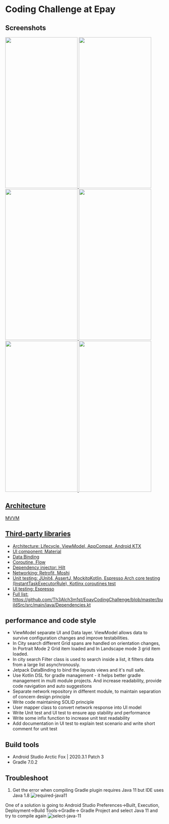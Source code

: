 # Coding Challenge at Epay

## Screenshots
<a href="url"><img src="https://user-images.githubusercontent.com/35175271/144740827-b786883a-4cba-4f8a-a093-9726cf1c2adb.png" height="480" width="230" />
<a href="url"><img src="https://user-images.githubusercontent.com/35175271/144740848-876dcdb2-f75d-4545-90ba-cd7032654b0b.png" height="480" width="230" />
<a href="url"><img src="https://user-images.githubusercontent.com/35175271/144740872-421d70c0-dc1e-472b-b97a-1e145211bde9.png" height="480" width="230" />
<a href="url"><img src="https://user-images.githubusercontent.com/35175271/144740888-06654143-ce44-4da0-87d9-76af1e06fdc9.png" height="480" width="230" />
<a href="url"><img src="https://user-images.githubusercontent.com/35175271/144740908-cb3c52c4-a73c-432d-963d-57152785efbf.png" height="480" width="230" />
<a href="url"><img src="https://user-images.githubusercontent.com/35175271/144740920-25ff68f2-caff-4d8b-8b4a-2dead0578d3e.png" height="480" width="230" />



## Architecture
MVVM

## Third-party libraries
- Architecture: Lifecycle, ViewModel, AppCompat, Android KTX
- UI component: Material
- Data Binding
- Coroutine, Flow
- Dependency injector: Hilt
- Networking: Retrofit, Moshi
- Unit testing: JUnit4, AssertJ, MockitoKotlin, Espresso Arch core testing (InstantTaskExecutorRule), Kotlinx coroutines test
- UI testing: Espresso
- Full list: https://github.com/Th3Alch3m1st/EpayCodingChallenge/blob/master/buildSrc/src/main/java/Dependencies.kt

## performance and code style
- ViewModel separate UI and Data layer. ViewModel allows data to survive configuration changes and improve testabilities.
- In City search different Grid spans are handled on orientation changes, In Portrait Mode 2 Grid item loaded and In Landscape mode 3 grid item loaded.
- In city search Filter class is used to search inside a list, it filters data from a large list asynchronously.
- Jetpack DataBinding to bind the layouts views and it's null safe.
- Use Kotlin DSL for gradle management - it helps better gradle management in multi module projects. And increase readability, provide code navigation and auto suggestions
- Separate network repository in different module, to maintain separation of concern design principle
- Write code maintaining SOLID principle
- User mapper class to convert network response into UI model
- Write Unit test and UI test to ensure app stability and performance
- Write some infix function to increase unit test readability
- Add documentation in UI test to explain test scenario and write short comment for unit test


## Build tools
- Android Studio Arctic Fox | 2020.3.1 Patch 3
- Gradle 7.0.2

## Troubleshoot
1. Get the error when compiling
Gradle plugin requires Java 11 but IDE uses Java 1.8 ![required-java11](https://user-images.githubusercontent.com/35175271/144035750-16757d5e-2fa1-4e9a-8007-9ca0d8ba1239.png)

One of a solution is going to Android Studio Preferences->Built, Execution, Deployment->Build Tools->Gradle-> Gradle Project and select Java 11 and try to compile again
![select-java-11](https://user-images.githubusercontent.com/35175271/144036093-103e7a65-52cf-4e56-b39b-5d4fbfcda64a.png)
